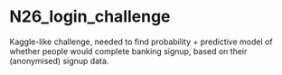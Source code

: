 # N26_login_challenge
Kaggle-like challenge, needed to find probability + predictive model of whether people would complete banking signup, based on their (anonymised) signup data.
